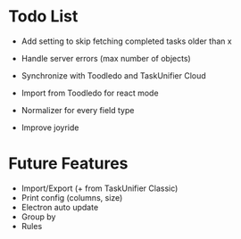 # Todo List

* Add setting to skip fetching completed tasks older than x
* Handle server errors (max number of objects)
* Synchronize with Toodledo and TaskUnifier Cloud
* Import from Toodledo for react mode

* Normalizer for every field type
* Improve joyride

# Future Features

* Import/Export (+ from TaskUnifier Classic)
* Print config (columns, size)
* Electron auto update
* Group by
* Rules